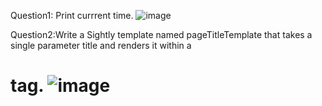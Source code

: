 Question1: Print currrent time.
![image](https://github.com/user-attachments/assets/cddeb707-a6e8-4d33-9f23-5dd4274fd983)

Question2:Write a Sightly template named pageTitleTemplate that takes a single parameter title 
          and renders it within a <h1> tag.
![image](https://github.com/user-attachments/assets/c6ac617a-7a75-46f0-84d1-ec623b9a56aa)


